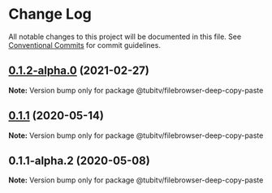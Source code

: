 # Change Log

All notable changes to this project will be documented in this file.
See [Conventional Commits](https://conventionalcommits.org) for commit guidelines.

## [0.1.2-alpha.0](https://github.com/Tubitv/jupyterlab-extensions/compare/@tubitv/filebrowser-deep-copy-paste@0.1.1...@tubitv/filebrowser-deep-copy-paste@0.1.2-alpha.0) (2021-02-27)

**Note:** Version bump only for package @tubitv/filebrowser-deep-copy-paste





## [0.1.1](https://github.com/Tubitv/jupyterlab-extensions/compare/@tubitv/filebrowser-deep-copy-paste@0.1.1-alpha.2...@tubitv/filebrowser-deep-copy-paste@0.1.1) (2020-05-14)

**Note:** Version bump only for package @tubitv/filebrowser-deep-copy-paste





## 0.1.1-alpha.2 (2020-05-08)

**Note:** Version bump only for package @tubitv/filebrowser-deep-copy-paste
